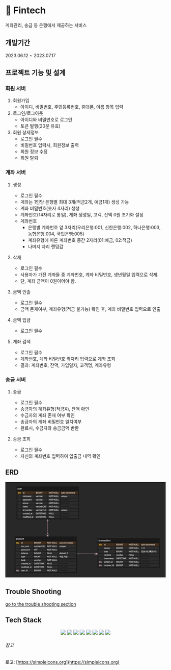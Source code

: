 # 💸 Fintech
계좌관리, 송금 등 은행에서 제공하는 서비스

## 개발기간
2023.06.12 ~ 2023.07.17


## 프로젝트 기능 및 설계
### 회원 서버
1. 회원가입
   - 아이디, 비밀번호, 주민등록번호, 휴대폰, 이름 항목 입력
2. 로그인/로그아웃
   - 아이디와 비밀번호로 로그인
   - 토큰 발행(20분 유효)
3. 회원 상세정보
   - 로그인 필수
   - 비밀번호 입력시, 회원정보 출력
   - 회원 정보 수정
   - 회원 탈퇴

### 계좌 서버
1. 생성
    - 로그인 필수
    - 계좌는 1인당 은행별 최대 3개(적금2개, 예금1개) 생성 가능
    - 계좌 비밀번호(숫자 4자리) 생성
    - 계좌번호(14자리로 통일), 계좌 생성일, 고객, 잔액 0원 초기화 설정
    - 계좌번호
      - 은행별 계좌번호 앞 3자리(우리은행:001, 신한은행:002, 하나은행:003, 농협은행:004, 국민은행:005)
      - 계좌유형에 따른 계좌번호 중간 2자리(01:예금, 02:적금)
      - 나머지 자리 랜덤값
      
2. 삭제
    - 로그인 필수
    - 사용자가 가진 계좌들 중 계좌번호, 계좌 비밀번호, 생년월일 입력으로 삭제.
    - 단, 계좌 금액이 0원이어야 함.

3. 금액 인출
    - 로그인 필수
    - 금액 존재여부, 계좌유형(적금 불가능) 확인 후, 계좌 비밀번호 입력으로 인출
    
4. 금액 입금
    - 로그인 필수
    
5. 계좌 검색
    - 로그인 필수
    - 계좌번호, 계좌 비밀번호 앞자리 입력으로 계좌 조회
    - 결과: 계좌번호, 잔액, 가입일자, 고객명, 계좌유형
   
### 송금 서버
1. 송금 
    - 로그인 필수
    - 송금자의 계좌유형(적금X), 잔액 확인
    - 수금자의 계좌 존재 여부 확인
    - 송금자의 계좌 비밀번호 일치여부
    - 완료시, 수금자와 송금금액 반환

2. 송금 조회
    - 로그인 필수
    - 자신의 계좌번호 입력하여 입출금 내역 확인

## ERD
![ERD](doc/img/erd.png)

## Trouble Shooting
[go to the trouble shooting section](doc/TROUBLE_SHOOTING.md)

## Tech Stack
<div align=center> 
   <img src="https://img.shields.io/badge/java-007396?style=for-the-badge&logo=java&logoColor=white"> 
   <img src="https://img.shields.io/badge/spring-6DB33F?style=for-the-badge&logo=spring&logoColor=white"> 
   <img src="https://img.shields.io/badge/mysql-4479A1?style=for-the-badge&logo=mysql&logoColor=white">
   <img src="https://img.shields.io/badge/jsonwebtokens-000000?style=for-the-badge&logo=git&logoColor=white">
   <img src="https://img.shields.io/badge/docker-2496ED?style=for-the-badge&logo=git&logoColor=white">
   <img src="https://img.shields.io/badge/mailgun-F06B66?style=for-the-badge&logo=git&logoColor=white">
   <img src="https://img.shields.io/badge/swagger-85EA2D?style=for-the-badge&logo=git&logoColor=white">
   <img src="https://img.shields.io/badge/git-F05032?style=for-the-badge&logo=git&logoColor=white">
</div>

###### 참고
로고: [https://simpleicons.org](https://simpleicons.org)
